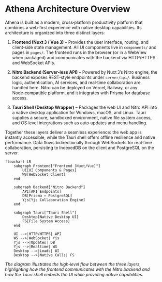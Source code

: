 # Athena Architecture Overview

Athena is built as a modern, cross‑platform productivity platform that combines a web‑first experience with native desktop capabilities. Its architecture is organized into three distinct layers:

1. **Frontend (Nuxt 3 / Vue 3)** – Provides the user interface, routing, and client‑side state management. All UI components live in `components/` and pages in `pages/`. The frontend runs in the browser (or in a WebView when packaged) and communicates with the backend via HTTP/HTTPS and WebSocket APIs.

2. **Nitro Backend (Server‑less API)** – Powered by Nuxt 3’s Nitro engine, the backend exposes REST‑style endpoints under `server/api/`. Business logic, authentication, AI services, and real‑time collaboration are handled here. Nitro can be deployed on Vercel, Railway, or any Node‑compatible platform, and it integrates with Prisma for database access.

3. **Tauri Shell (Desktop Wrapper)** – Packages the web UI and Nitro API into a native desktop application for Windows, macOS, and Linux. Tauri supplies a secure, sandboxed environment, native file system access, and OS‑level integrations such as auto‑updates and menu handling.

Together these layers deliver a seamless experience: the web app is instantly accessible, while the Tauri shell offers offline resilience and native performance. Data flows bidirectionally through WebSockets for real‑time collaboration, persisting to IndexedDB on the client and PostgreSQL on the server.

```mermaid
flowchart LR
    subgraph Frontend["Frontend (Nuxt/Vue)"]
        UI[UI Components & Pages]
        WS[WebSocket Client]
    end

    subgraph Backend["Nitro Backend"]
        API[API Endpoints]
        DB[Prisma ↔ PostgreSQL]
        Yjs[Yjs Collaboration Engine]
    end

    subgraph Tauri["Tauri Shell"]
        Desktop[Native Desktop UI]
        FS[File System Access]
    end

    UI -->|HTTP/HTTPS| API
    WS -->|WebSocket| Yjs
    Yjs -->|Updates| DB
    Yjs -->|Realtime| WS
    Desktop -->|Loads| UI
    Desktop -->|Native Calls| FS
```

*The diagram illustrates the high‑level flow between the three layers, highlighting how the frontend communicates with the Nitro backend and how the Tauri shell embeds the UI while providing native capabilities.*